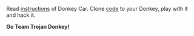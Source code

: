 Read [instructions](https://docs.donkeycar.com/) of Donkey Car. Clone [code](https://github.com/autorope/donkeycar.git) to your Donkey, play with it and hack it.

**Go Team Trojan Donkey!**
